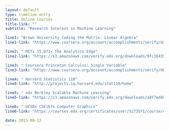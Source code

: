 ```yaml
---
layout: default
type: timeline-entry
title: Online Courses
title-link: ""
subtitle: "Research Interest in Machine Learning"

line1: "Brown University Coding the Matrix: Linear Algebra"
line1-link: "https://www.coursera.org/account/accomplishments/verify/UXEQCTAZ9C"

line2: " MITx 15.071x The Analytics Edge"
line2-link: "https://s3.amazonaws.com/verify.edx.org/downloads/9fc1b43561d7459e87b29d3af80ef875/Certificate.pdf"

line3: " Coursera Princeton Calculus: Single Variable"
line3-link: "https://www.coursera.org/account/accomplishments/verify/UHKRXLLW7Y"

line4: " Harvard Statistics 110"
line4-link: "http://projects.iq.harvard.edu/stat110/home"

line5: " edx Berkley Scalable Machine Learning"
line5-link: "https://s3.amazonaws.com/verify.edx.org/downloads/a8f7ed485db140b0b6ddf1720484daae/Certificate.pdf"

line6: " UCSDx CSE167x Computer Graphics"
line6-link: "https://courses.edx.org/certificates/user/5273571/course/course-v1:UCSDx+CSE167x+3T2015"

date: 2015-08-12
---
```

